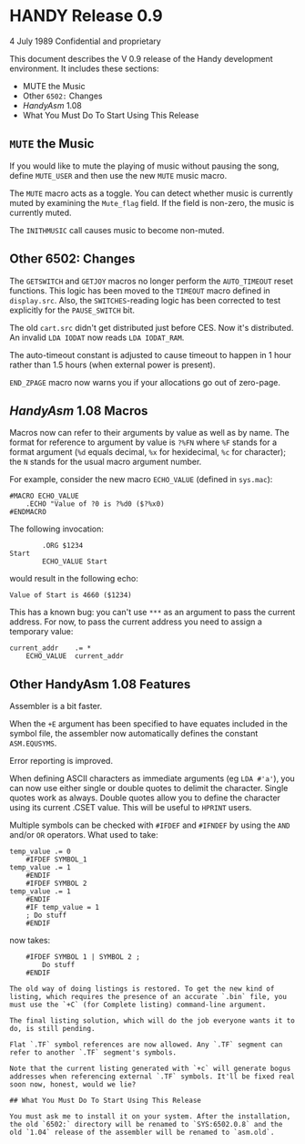 # HANDY Release 0.9 

4 July 1989
Confidential and proprietary

This document describes the V 0.9 release of the Handy development environment. It includes these sections:

- MUTE the Music
- Other `6502:` Changes
- *HandyAsm* 1.08
- What You Must Do To Start Using This Release

## `MUTE` the Music

If you would like to mute the playing of music without pausing the song, define `MUTE_USER` and then use the new `MUTE` music macro.

The `MUTE` macro acts as a toggle. You can detect whether music is currently muted by examining the `Mute_flag` field. If the field is non-zero, the music is currently muted.

The `INITHMUSIC` call causes music to become non-muted.

## Other 6502: Changes

The `GETSWITCH` and `GETJOY` macros no longer perform the `AUTO_TIMEOUT` reset functions. This logic has been moved to the `TIMEOUT` macro defined in `display.src`. Also, the `SWITCHES`-reading logic has been corrected to test explicitly for the `PAUSE_SWITCH` bit.

The old `cart.src` didn't get distributed just before CES. Now it's distributed. An invalid `LDA IODAT` now reads `LDA IODAT_RAM`.

The auto-timeout constant is adjusted to cause timeout to happen in 1 hour rather than 1.5 hours (when external power is present).

`END_ZPAGE` macro now warns you if your allocations go out of zero-page.

## *HandyAsm* 1.08 Macros

Macros now can refer to their arguments by value as well as by name. The format for reference to argument by value is `?%FN` where `%F` stands for a format argument (`%d` equals decimal, `%x` for hexidecimal, `%c` for character); the `N` stands for the usual macro argument number.

For example, consider the new macro `ECHO_VALUE` (defined in `sys.mac`):

```
#MACRO ECHO_VALUE 
	.ECHO "Value of ?0 is ?%d0 ($?%x0) 
#ENDMACRO
```

The following invocation:

```
		.ORG $1234 
Start
		ECHO_VALUE Start
```

would result in the following echo: 

```
Value of Start is 4660 ($1234)
```

This has a known bug: you can't use `***` as an argument to pass the current address. For now, to pass the current address you need to assign a temporary value:

```
current_addr 	.= *
	ECHO_VALUE 	current_addr
```

## Other HandyAsm 1.08 Features

Assembler is a bit faster.

When the `+E` argument has been specified to have equates included in the symbol file, the assembler now automatically defines the constant `ASM.EQUSYMS`.

Error reporting is improved.

When defining ASCII characters as immediate arguments (eg `LDA #'a'`), you can now use either single or double quotes to delimit the character. Single quotes work as always. Double quotes allow you to define the character using its current .CSET value. This will be useful to `HPRINT` users.

Multiple symbols can be checked with `#IFDEF` and `#IFNDEF` by using the `AND` and/or `OR` operators. What used to take:

```
temp_value .= 0 
	#IFDEF SYMBOL_1
temp_value .= 1 
	#ENDIF 
	#IFDEF SYMBOL 2 
temp_value .= 1 
	#ENDIF 
	#IF temp_value = 1 
	; Do stuff
	#ENDIF
```

now takes:

```
	#IFDEF SYMBOL 1 | SYMBOL 2 ; 
		Do stuff 
	#ENDIF

The old way of doing listings is restored. To get the new kind of listing, which requires the presence of an accurate `.bin` file, you must use the `+C` (for Complete listing) command-line argument.

The final listing solution, which will do the job everyone wants it to do, is still pending.

Flat `.TF` symbol references are now allowed. Any `.TF` segment can refer to another `.TF` segment's symbols.

Note that the current listing generated with `+c` will generate bogus addresses when referencing external `.TF` symbols. It'll be fixed real soon now, honest, would we lie?

## What You Must Do To Start Using This Release

You must ask me to install it on your system. After the installation, the old `6502:` directory will be renamed to `SYS:6502.0.8` and the old `1.04` release of the assembler will be renamed to `asm.old`.
